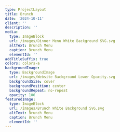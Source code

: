 ```yaml
---
type: ProjectLayout
title: Brunch
date: '2024-10-11'
client: ''
description: ''
media:
  type: ImageBlock
  url: /images/Dinner Menu White Background SVG.svg
  altText: Brunch Menu
  caption: Brunch Menu
  elementId: ''
addTitleSuffix: true
colors: colors-a
backgroundImage:
  type: BackgroundImage
  url: /images/Website Background Lower Opacity.svg
  backgroundSize: cover
  backgroundPosition: center
  backgroundRepeat: no-repeat
  opacity: 100
featuredImage:
  type: ImageBlock
  url: /images/Brunch White Background SVG.svg
  altText: Brunch Menu
  caption: Brunch Menu
  elementId: ''
---
```

